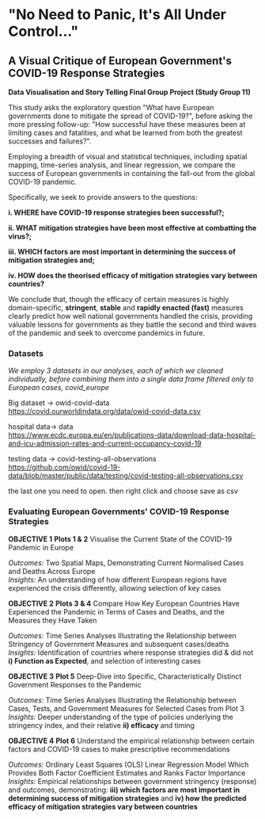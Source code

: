 # "No Need to Panic, It's All Under Control..." 
## A Visual Critique of European Government's COVID-19 Response Strategies

**Data Visualisation and Story Telling Final Group Project (Study Group 11)**

This study asks the exploratory question "What have European governments done to mitigate the spread of COVID-19?", before asking the more pressing follow-up: "How successful have these measures been at limiting cases and fatalities, and what be learned from both the greatest successes and failures?". 

Employing a breadth of visual and statistical techniques, including spatial mapping, time-series analysis, and linear regression, we compare the success of European governments in containing the fall-out from the global COVID-19 pandemic.   

Specifically, we seek to provide answers to the questions:   

**i.      WHERE have COVID-19 response strategies been successful?;**  

**ii.	    WHAT mitigation strategies have been most effective at combatting the virus?;**

**iii.	  WHICH factors are most important in determining the success of mitigation strategies and;**   

**iv.     HOW does the theorised efficacy of mitigation strategies vary between countries?**     

We conclude that, though the efficacy of certain measures is highly domain-specific, **stringent**, **stable** and **rapidly enacted (fast)** measures clearly predict how well national governments handled the crisis, providing valuable lessons for governments as they battle the second and third waves of the pandemic and seek to overcome pandemics in future.   

### Datasets

*We employ 3 datasets in our analyses, each of which we cleaned individually, before combining them into a single data frame filtered only to European cases, covid_europe*

Big dataset -> owid-covid-data   
https://covid.ourworldindata.org/data/owid-covid-data.csv

hospital data-> data  
https://www.ecdc.europa.eu/en/publications-data/download-data-hospital-and-icu-admission-rates-and-current-occupancy-covid-19

testing data -> covid-testing-all-observations  
https://github.com/owid/covid-19-data/blob/master/public/data/testing/covid-testing-all-observations.csv

the last one you need to open. then right click and choose save as csv

### Evaluating European Governments' COVID-19 Response Strategies

**OBJECTIVE 1** **Plots 1 & 2** Visualise the Current State of the COVID-19 Pandemic in Europe  

*Outcomes:*                     Two Spatial Maps, Demonstrating Current Normalised Cases and Deaths Across Europe  
*Insights:*                     An understanding of how different European regions have experienced the crisis differently, allowing selection of key cases    

**OBJECTIVE 2** **Plots 3 & 4** Compare How Key European Countries Have Experienced the Pandemic in Terms of Cases and Deaths, and the Measures they Have Taken  

*Outcomes:*                     Time Series Analyses Illustrating the Relationship between Stringency of Government Measures and subsequent cases/deaths  
*Insights:*                     Identification of countries where response strategies did & did not **i) Function as Expected**, and selection of interesting cases  

**OBJECTIVE 3** **Plot 5**      Deep-Dive into Specific, Characteristically Distinct Government Responses to the Pandemic   

*Outcomes:*                     Time Series Analyses Illustrating the Relationship between Cases, Tests, and Government Measures for Selected Cases from Plot 3  
*Insights:*                     Deeper understanding of the type of policies underlying the stringency index, and their relative **ii) efficacy** and timing  


**OBJECTIVE 4** **Plot 6**      Understand the empirical relationship between certain factors and COVID-19 cases to make prescriptive recommendations  

*Outcomes:*                     Ordinary Least Squares (OLS) Linear Regression Model Which Provides Both Factor Coefficient Estimates and Ranks Factor Importance   
*Insights:*                     Empirical relationships between government stringency (response) and outcomes, demonstrating: **iii) which factors are most                                         important in determining success of mitigation strategies** and **iv) how the predicted efficacy of mitigation strategies vary                                        between countries**
                                
                           
